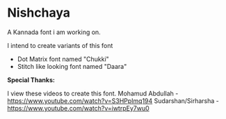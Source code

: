 # Nishchaya
A Kannada font i am working on.

I intend to create variants of this font 
- Dot Matrix font named "Chukki"
- Stitch like looking font named "Daara"

**Special Thanks:**

I view these videos to create this font.
Mohamud Abdullah - https://www.youtube.com/watch?v=S3HPpImq194
Sudarshan/Sirharsha - https://www.youtube.com/watch?v=iwtrpEy7wu0



